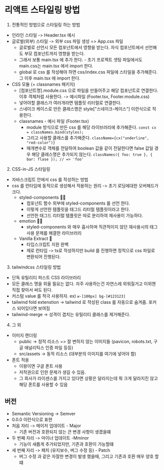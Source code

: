 # 리액트 스타일링 방법

1. 전통적인 방법으로 스타일링 하는 방법

- 인라인 스타일 -> Header.tsx 예시
- 글로벌(외부) 스타일 -> 외부 css 파일 생성 => App.css 파일
  - 글로벌로 선언시 모든 컴포넌트에서 영향을 받는다. 자식 컴포넌트에서 선언해도 부모 컴포넌트까지 영향을 받는다.
  - 그래서 보통 main.tsx 에 추가 한다. - 초기 프로젝트 셋팅 파일에서도 main.css는 main.tsx 에서 import 한다.
  - global 로 css 를 작성해야 하면 css/index.css 파일에 스타일을 추가해준다. 그 이후 main.tsx 에 import 한다.
- CSS 모듈 (+ classnames 패키지)
  - [컴포넌트명].module.css 으로 파일을 만들어주고 해당 컴포넌트로 연결한다. 이후 객체처럼 사용한다. -> 예시파일 (Footer.tsx, Footer.module.css)
  - 넣어야할 클래스가 여러개라면 템플릿 리터럴로 연결한다.
  - 스네이크 케이스로 만든 클래스명은 style["스네이크-케이스"] 이런식으로 적용한다.
  - classnames - 예시 파일 (Footer.tsx)
    - module 방식으로 만든 css 를 해당 라이브러리에 추가해준다. `const cx = classNames.bind(styles);`
    - 그리고 사용할 클래스를 추가해준다. `className={cx("underline", "red-color")}`
    - 매개변수로 객체를 전달하여 boolean 값을 같이 전달한다면 false 값일 경우 해당 클래스명은 추가되지 않는다. `classNames({ foo: true }, { bar: flase }); // => 'foo'`

2. CSS-in-JS 스타일링

- 자바스크립트 안에서 css 를 작성하는 방법
- css 를 런타임에 동적으로 생성해서 적용하는 원리 -> 초기 로딩에대한 오버헤드가 크다.
  - styled-components 💅🏾
    - 컴포넌트 함수 외부에 styled-components 를 선언 한다.
    - 이렇게 선언한 템플릿을 태그드 리터럴 템플릿이라고 한다.
    - 선언한 태그드 리터럴 템플릿은 따로 분리하여 재사용이 가능하다.
  - emotion 👩‍🎤
    - styled-components 와 매우 흡사하며 직관적이지 않던 재사용시의 태그 사용 문제를 해결한 라이브러리
  - Vanilla Extract 🧁
    - 타입스크립트 지원 완벽
    - 제로 런타임 -> ts로 작성하지만 build 를 진행하면 정적으로 css 파일로 변환되어 진행된다.

3. tailwindcss 스타일링 방법

- 단독 유틸리티 퍼스트 CSS 라이브러리
- 모든 클래스 명을 외울 필요는 없다. 자주 사용하는건 자연스레 외워질거고 이외엔 직접 찾아서 써도 된다.
- 커스텀 value 를 적극 사용하자. ex) `w-[100px] bg-[#123123]`
- tailwind fold extenstion -> tailwind 로 작성된 class 를 자동으로 숨겨줌. 포커스 되어있다면 보여짐
- tailwind-merge -> 성격이 겹치는 유틸리티 클래스를 제거해준다.

4. 그 외

- 이미지 렌더링
  - public -> 정적 리소스 => 잘 변하지 않는 이미지들 (pavicon, robots.txt, 구글 애널리틱스 인증 파일 등등)
  - src/assets -> 동적 리소스 (대부분의 이미지를 여기에 넣어야 함)
- 폰트 적용
  - 이왕이면 구글 폰트 사용
  - 저작권으로 인한 문제가 생길 수 있음.
  - 그 회사가 라이센스를 가지고 있다면 상황은 달라지는데 뭐 크게 달라지진 않고 해당 폰트를 사용할 수 있음

## 버전

- Semantic Versioning -> Semver
- 0.0.0 이런식으로 표현
- 처음 자리 -> 메이저 업데이트 - Major
  - 기존 버전과 호환되지 않는 큰 변경 사항이 생겼을떄
- 두 번째 자리 -> 마이너 업데이트 -Mminor
  - 기능이 새롭게 추가되었지만, 기존과 호환이 가능할떄
- 세 번째 자리 -> 패치 (유지보수, 버그 수정 등) - Patch
  - 버그 수정 과 같은 자잘한 변경이 발생 했을때, 그리고 기존과 호환 매우 양호 할떄
